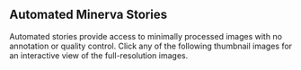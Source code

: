 <h2>Automated Minerva Stories</h2>
Automated stories provide access to minimally processed images with no annotation or quality control. Click any of the following thumbnail images for an interactive view of the full-resolution images.
